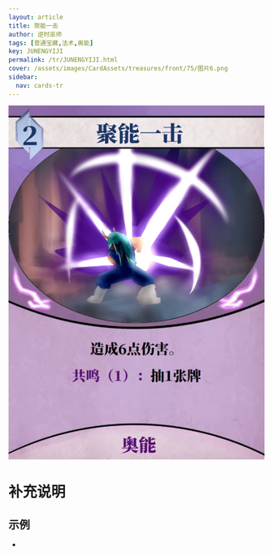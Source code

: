 ```yaml
---
layout: article
title: 聚能一击
author: 逆时巫师
tags: [普通宝藏,法术,奥能]
key: JUNENGYIJI
permalink: /tr/JUNENGYIJI.html
cover: /assets/images/CardAssets/treasures/front/75/图片6.png
sidebar:
  nav: cards-tr
---
```

![](/assets/images/CardAssets/treasures/front/75/图片6.png)

# 补充说明



## 示例
* 
